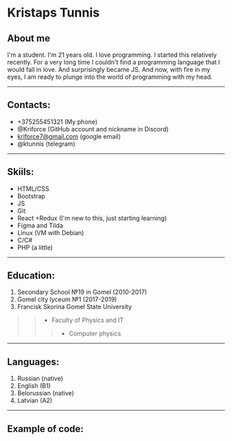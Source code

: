 # Kristaps Tunnis

## About me
   I'm a student. I'm 21 years old. I love programming. I started this relatively recently. For a very long time I couldn't find a programming language that 
   I would fall in love. And surprisingly became JS. And now, with fire in my eyes, I am ready to plunge into the world of programming with my head.

***

## Contacts:
* +375255451321 (My phone)
* @Kriforce (GitHub account and nickname in Discord)
* kriforce7@gmail.com (google email)
* @ktunnis (telegram)

***

## Skiils:
* HTML/CSS
* Bootstrap
* JS
* Git
* React +Redux (I'm new to this, just starting learning)
* Figma and Tilda 
* Linux (VM with Debian)
* C/C#
* PHP (a little)

***

## Education:
 1.  Secondary School №19 in Gomel (2010-2017)
 2.  Gomel city lyceum №1 (2017-2019)
 3.  Francisk Skorina Gomel State University
>> * Faculty of Physics and IT
>>> * Computer physics

***

## Languages:
1.  Russian (native)
2.  English (B1)
3.  Belorussian (native)
4.  Latvian (A2)

***

## Example of code:
<script type="text/javascript">
        function toggleText() {
            let listImg = ['<img src="img/765LT.jpg" alt="#" />',
                            '<img src="img/bmw.jpg" alt="#" />',
                            '<img src="img/ferrari.jpg" alt="#" />',
                            '<img src="img/huracan.jpg" alt="#" />',
                            '<img src="img/mercedes.jpg" alt="#" />',
                            '<img src="img/nisan.jpg" alt="#" />',
                            '<img src="img/taycan.jpg" alt="#" />',
                            '<img src="img/tesla.jpg" alt="#" />',
                            '<img src="img/viper.jpg" alt="#" />',
                            '<img src="img/ford.jpg" alt="#" />'];

            let img_arr = [];
    
            while(img_arr.length < 3){
                var r = Math.floor(Math.random() * listImg.length);
                if(img_arr.indexOf(r) === -1) img_arr.push(r);
            }

            document.getElementById('img1').innerHTML = listImg[img_arr[0]];
            document.getElementById('img2').innerHTML = listImg[img_arr[1]];
            document.getElementById('img3').innerHTML = listImg[img_arr[2]];
        }

        window.onload = randomImg;
    </script> 
